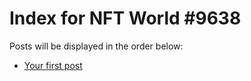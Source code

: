 # Index for NFT World #9638
Posts will be displayed in the order below:

- [Your first post](./001-first.md)

